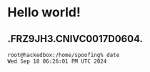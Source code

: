 # Hello world!
.FRZ9JH3.CNIVC0017D0604.
---
```
root@hackedbox:/home/spoofing% date
Wed Sep 18 06:26:01 PM UTC 2024
```
